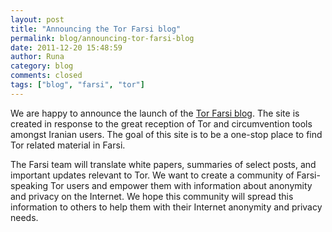 ```yaml
---
layout: post
title: "Announcing the Tor Farsi blog"
permalink: blog/announcing-tor-farsi-blog
date: 2011-12-20 15:48:59
author: Runa
category: blog
comments: closed
tags: ["blog", "farsi", "tor"]
---
```


We are happy to announce the launch of the [Tor Farsi blog](https://fa-blog.torproject.org/). The site is created in response to the great reception of Tor and circumvention tools amongst Iranian users. The goal of this site is to be a one-stop place to find Tor related material in Farsi.

The Farsi team will translate white papers, summaries of select posts, and important updates relevant to Tor. We want to create a community of Farsi-speaking Tor users and empower them with information about anonymity and privacy on the Internet. We hope this community will spread this information to others to help them with their Internet anonymity and privacy needs.
